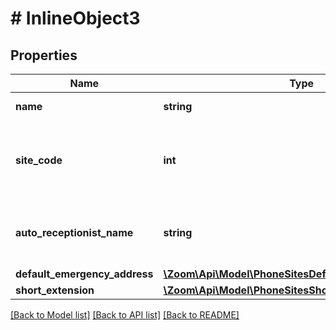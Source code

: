 # # InlineObject3

## Properties

Name | Type | Description | Notes
------------ | ------------- | ------------- | -------------
**name** | **string** | Name of the Site. | 
**site_code** | **int** | Identifier for a site. If site code is enabled, this field is required. | [optional] 
**auto_receptionist_name** | **string** | Display name of the [auto-receptionist](https://support.zoom.us/hc/en-us/articles/360021121312-Managing-Auto-Receptionists-and-Integrated-Voice-Response-IVR-) for the site. | 
**default_emergency_address** | [**\Zoom\Api\Model\PhoneSitesDefaultEmergencyAddress**](PhoneSitesDefaultEmergencyAddress.md) |  | [optional] 
**short_extension** | [**\Zoom\Api\Model\PhoneSitesShortExtension**](PhoneSitesShortExtension.md) |  | [optional] 

[[Back to Model list]](../../README.md#documentation-for-models) [[Back to API list]](../../README.md#documentation-for-api-endpoints) [[Back to README]](../../README.md)


